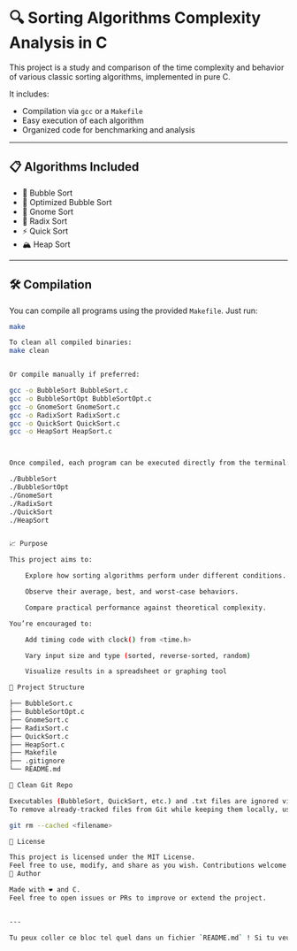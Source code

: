 # 🔍 Sorting Algorithms Complexity Analysis in C

This project is a study and comparison of the time complexity and behavior of various classic sorting algorithms, implemented in pure C.

It includes:

- Compilation via `gcc` or a `Makefile`
- Easy execution of each algorithm
- Organized code for benchmarking and analysis

---

## 📋 Algorithms Included

- 🫧 Bubble Sort
- 💨 Optimized Bubble Sort
- 🐓 Gnome Sort
- 🧮 Radix Sort
- ⚡ Quick Sort
- 🏔️ Heap Sort

---

## 🛠️ Compilation

You can compile all programs using the provided `Makefile`. Just run:

```bash
make

To clean all compiled binaries:
make clean


Or compile manually if preferred:

gcc -o BubbleSort BubbleSort.c
gcc -o BubbleSortOpt BubbleSortOpt.c
gcc -o GnomeSort GnomeSort.c
gcc -o RadixSort RadixSort.c
gcc -o QuickSort QuickSort.c
gcc -o HeapSort HeapSort.c



Once compiled, each program can be executed directly from the terminal:

./BubbleSort
./BubbleSortOpt
./GnomeSort
./RadixSort
./QuickSort
./HeapSort


📈 Purpose

This project aims to:

    Explore how sorting algorithms perform under different conditions.

    Observe their average, best, and worst-case behaviors.

    Compare practical performance against theoretical complexity.

You’re encouraged to:

    Add timing code with clock() from <time.h>

    Vary input size and type (sorted, reverse-sorted, random)

    Visualize results in a spreadsheet or graphing tool

📂 Project Structure

├── BubbleSort.c
├── BubbleSortOpt.c
├── GnomeSort.c
├── RadixSort.c
├── QuickSort.c
├── HeapSort.c
├── Makefile
├── .gitignore
└── README.md

🧼 Clean Git Repo

Executables (BubbleSort, QuickSort, etc.) and .txt files are ignored via .gitignore.
To remove already-tracked files from Git while keeping them locally, use:

git rm --cached <filename>

📄 License

This project is licensed under the MIT License.
Feel free to use, modify, and share as you wish. Contributions welcome!
🙌 Author

Made with ❤️ and C.
Feel free to open issues or PRs to improve or extend the project.


---

Tu peux coller ce bloc tel quel dans un fichier `README.md` ! Si tu veux aussi un logo, une capture d'
```
